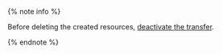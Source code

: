 {% note info %}

Before deleting the created resources, [deactivate the transfer](../../data-transfer/operations/transfer.md#deactivate).

{% endnote %}

